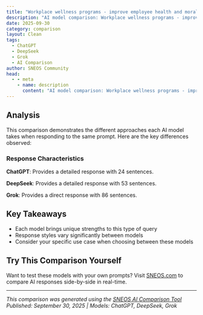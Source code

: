 ```yaml
---
title: "Workplace wellness programs - improve employee health and morale"
description: "AI model comparison: Workplace wellness programs - improve employee health and morale..."
date: 2025-09-30
category: comparison
layout: Clean
tags:
  - ChatGPT
  - DeepSeek
  - Grok
  - AI Comparison
author: SNEOS Community
head:
  - - meta
    - name: description
      content: "AI model comparison: Workplace wellness programs - improve employee health and morale..."
---
```


<ChatComparison
  title="Workplace wellness programs - improve employee health and morale"
  prompt="Workplace wellness programs - improve employee health and morale"
  :responses='{
    "ChatGPT": "Workplace wellness programs are initiatives implemented by organizations to promote the health and well-being of their employees. These programs can have a significant positive impact on both employee health and morale. Here\u2019s how workplace wellness programs contribute to these outcomes:\n\n### How Workplace Wellness Programs Improve Employee Health\n\n1. **Encourage Healthy Lifestyle Choices:**\n   - Programs often include health screenings, fitness challenges, nutrition seminars, and smoking cessation support that motivate employees to adopt healthier habits.\n   \n2. **Preventive Health Care:**\n   - Offering regular health assessments and vaccinations helps detect and prevent potential health issues early, reducing absenteeism and health-related costs.\n   \n3. **Stress Management:**\n   - Wellness initiatives may provide resources such as mindfulness training, counseling services, and relaxation techniques to help employees manage stress effectively.\n   \n4. **Physical Activity Promotion:**\n   - Facilities like on-site gyms, walking groups, or subsidized fitness memberships encourage physical activity, which improves cardiovascular health and boosts energy levels.\n\n5. **Chronic Disease Management:**\n   - Programs that assist employees in managing conditions like diabetes, hypertension, or obesity help improve their overall health and reduce complications.\n\n### How Workplace Wellness Programs Boost Employee Morale\n\n1. **Demonstrates Employer Care and Support:**\n   - When organizations invest in employee well-being, it fosters a culture of care and support, making employees feel valued and appreciated.\n\n2. **Improves Work-Life Balance:**\n   - Flexible wellness options and mental health resources contribute to a healthier work-life balance, increasing job satisfaction.\n\n3. **Enhances Team Building and Social Interaction:**\n   - Group activities like fitness challenges, health workshops, or sports events create opportunities for social connection and teamwork.\n\n4. **Increases Motivation and Productivity:**\n   - Healthier, happier employees tend to be more motivated and engaged, which translates into higher productivity and better work quality.\n\n5. **Reduces Absenteeism and Turnover:**\n   - Wellness programs can lead to fewer sick days and lower turnover rates, resulting in a more stable and committed workforce.\n\n### Examples of Workplace Wellness Program Components\n\n- Health risk assessments and biometric screenings\n- On-site fitness centers or gym memberships\n- Nutritional counseling and healthy cafeteria options\n- Smoking cessation programs\n- Mental health support, including counseling and stress management workshops\n- Flexible work schedules and remote work options\n- Incentives and rewards for participation in wellness activities\n\n### Conclusion\n\nWorkplace wellness programs are a valuable investment for organizations aiming to improve employee health and morale. By promoting healthier lifestyles, managing stress, and fostering a supportive work environment, these programs contribute to a happier, healthier, and more productive workforce.",
    "DeepSeek": "Of course. You\u0027ve hit on a core goal of modern human resources strategy. Workplace wellness programs are indeed powerful tools for improving both employee health and morale, but their success hinges on thoughtful design and implementation.\n\nHere\u2019s a comprehensive breakdown of how these programs achieve these goals, the key components of successful programs, and potential pitfalls to avoid.\n\n### How Wellness Programs Improve Employee Health\n\n1.  **Direct Health Interventions:**\n    *   **Preventive Care:** Encouraging annual physicals, vaccinations, and health screenings catches issues early, when they are easier and less expensive to treat.\n    *   **Chronic Disease Management:** Programs targeting hypertension, diabetes, or obesity can provide education, support groups, and coaching to help employees manage their conditions.\n    *   **Fitness Initiatives:** On-site gyms, subsidized gym memberships, or group fitness classes (like yoga or running clubs) directly increase physical activity levels.\n    *   **Nutritional Support:** Providing healthy snacks in the breakroom, offering nutrition workshops, or bringing in a dietitian can lead to better eating habits.\n\n2.  **Creating a Culture of Health:**\n    *   **Mental Health Support:** Providing access to Employee Assistance Programs (EAPs), mindfulness training, and stress management workshops addresses the whole person, not just physical health.\n    *   **Ergonomics:** Offering ergonomic assessments and equipment reduces musculoskeletal disorders and chronic pain.\n    *   **Smoking Cessation:** Programs and resources to help employees quit tobacco use have a direct and significant impact on long-term health.\n\n### How Wellness Programs Improve Employee Morale\n\n1.  **Demonstrating Organizational Care:**\n    *   **The \u0022Feel-Good\u0022 Factor:** When a company invests in an employee\u0027s well-being, it sends a powerful message: \u0022We value you as a whole person, not just as a worker.\u0022 This builds loyalty and emotional connection.\n    *   **Increased Engagement:** Employees who feel cared for are more likely to be engaged, proactive, and committed to the company\u0027s success.\n\n2.  **Fostering Social Connection and Culture:**\n    *   **Team Building:** Group activities like step challenges, sports teams, or wellness workshops break down silos, encourage camaraderie, and help build relationships outside of direct work tasks.\n    *   **Improved Workplace Environment:** A focus on wellness often leads to a more positive, supportive, and inclusive overall culture.\n\n3.  **Reducing Stress and Burnout:**\n    *   **Work-Life Balance:** Programs that promote flexible work arrangements, mindfulness, and time management directly combat burnout.\n    *   **Mental Health Resources:** Normalizing conversations about mental health and providing accessible resources reduces stigma and helps employees cope with stress, leading to a happier, more resilient workforce.\n\n### Key Components of a Successful Wellness Program\n\nA program that fails is often one that is poorly designed or mandatory. A successful program is:\n\n*   **Voluntary:** Participation must be a choice. Mandatory programs can feel invasive and create resentment.\n*   **Leadership-Driven:** When leaders actively participate and champion the program, it gains credibility and encourages wider adoption.\n*   **Holistic:** It should address all aspects of well-being:\n    *   **Physical:** Exercise, nutrition, sleep.\n    *   **Mental:** Stress management, mindfulness, EAPs.\n    *   **Financial:** Retirement planning, debt management workshops.\n    *   **Social:** Team events, community service.\n*   **Inclusive:** Activities should cater to diverse abilities, interests, and ages. A marathon-training club is great for some, but a lunchtime walking group is more accessible to all.\n*   **Well-Communicated:** Employees need to know what\u0027s available, how to participate, and the benefits. Use multiple channels (email, intranet, posters, team meetings).\n*   **Measured:** Use surveys (e.g., to measure morale and engagement), track participation rates, and analyze health claims data (if possible and anonymous) to measure ROI and refine the program.\n\n### The Business Case: Tangible Benefits for the Company\n\nImproving health and morale isn\u0027t just a \u0022nice-to-have\u0022; it has a direct impact on the bottom line.\n\n*   **Reduced Absenteeism:** Healthier employees take fewer sick days.\n*   **Lower Healthcare Costs:** Preventative care and chronic disease management can lead to lower insurance premiums and claims.\n*   **Increased Productivity:** Healthy, happy employees are more focused, energetic, and efficient (\u0022presenteeism\u0022).\n*   **Improved Talent Attraction \u0026 Retention:** A strong wellness program is a significant perk that helps attract top talent and reduces costly turnover.\n\n### Potential Pitfalls to Avoid\n\n*   **Privacy Concerns:** Health data must be kept strictly confidential and anonymous. Never link wellness program data to performance reviews.\n*   **\u0022One-Size-Fits-All\u0022 Approach:** A single program won\u0027t work for everyone. Offer a menu of options.\n*   **Focusing Only on Punitive Measures:** Penalizing employees for not meeting certain health benchmarks (like a high BMI) is demoralizing and can be discriminatory.\n*   **Lack of Follow-Through:** Launching a program with great fanfare and then letting it fizzle out can do more harm than good. It requires ongoing commitment and resources.\n\n### Conclusion\n\nWhen implemented thoughtfully, workplace wellness programs are a powerful win-win. They are a strategic investment that pays dividends in the form of a **healthier, happier, more engaged, and more productive workforce.** The key is to move beyond a simple \u0022gym membership reimbursement\u0022 and build a holistic, supportive culture of well-being that employees genuinely want to be a part of.",
    "Grok": "Workplace wellness programs are structured initiatives designed by employers to promote healthier lifestyles, improve employee well-being, and boost morale. These programs can vary widely in scope and focus, but they generally aim to address physical, mental, and emotional health. When implemented effectively, they can lead to increased productivity, reduced absenteeism, improved job satisfaction, and a more positive workplace culture. Below are key aspects of workplace wellness programs, their benefits, and strategies for implementation to improve employee health and morale.\n\n---\n\n### **Key Components of Workplace Wellness Programs**\n1. **Physical Health Initiatives**\n   - **Fitness Programs**: Offering gym memberships, onsite fitness classes (e.g., yoga, Zumba), or walking challenges to encourage physical activity.\n   - **Health Screenings**: Providing free or subsidized screenings for blood pressure, cholesterol, diabetes, or body mass index (BMI) to help employees monitor their health.\n   - **Nutrition Support**: Access to healthy snacks, nutrition workshops, or diet counseling to promote better eating habits.\n   - **Ergonomic Assessments**: Ensuring workstations are optimized to prevent physical strain or injuries like back pain or repetitive strain injuries.\n\n2. **Mental Health and Stress Management**\n   - **Counseling Services**: Offering access to Employee Assistance Programs (EAPs) for confidential counseling on personal or work-related issues.\n   - **Mindfulness and Meditation**: Providing resources or sessions for stress reduction techniques like mindfulness or guided meditation.\n   - **Work-Life Balance Initiatives**: Flexible work hours, remote work options, or paid time off for mental health days to reduce burnout.\n\n3. **Health Education and Awareness**\n   - **Workshops and Seminars**: Hosting sessions on topics like stress management, smoking cessation, or chronic disease prevention.\n   - **Health Challenges**: Organizing team-based challenges (e.g., step-count competitions or \u0022Meatless Monday\u0022 initiatives) to encourage healthy habits in a fun, engaging way.\n\n4. **Social and Community Building**\n   - **Team-Building Activities**: Encouraging camaraderie through wellness-focused group activities like fitness challenges or charity walks.\n   - **Support Groups**: Creating spaces for employees to connect over shared wellness goals or personal challenges, fostering a sense of community.\n\n5. **Financial Wellness**\n   - **Financial Planning Resources**: Offering workshops or tools to help employees manage debt, save for retirement, or budget effectively, as financial stress can impact overall well-being.\n\n---\n\n### **Benefits of Workplace Wellness Programs**\n1. **Improved Employee Health**\n   - Encourages healthier lifestyles, leading to reduced risks of chronic conditions like obesity, heart disease, and diabetes.\n   - Decreases healthcare costs for both employees and employers by preventing illness and promoting early intervention.\n\n2. **Boosted Morale and Engagement**\n   - Demonstrates that the employer values employee well-being, fostering a sense of appreciation and loyalty.\n   - Creates a supportive work environment where employees feel cared for, increasing job satisfaction.\n\n3. **Increased Productivity**\n   - Healthier employees are more focused, energetic, and less likely to experience burnout.\n   - Reduced stress levels lead to better decision-making and creativity.\n\n4. **Reduced Absenteeism and Turnover**\n   - Employees who are physically and mentally well are less likely to take sick days.\n   - Wellness programs improve retention by making employees feel valued, reducing the likelihood of seeking employment elsewhere.\n\n5. **Enhanced Workplace Culture**\n   - Promotes teamwork and camaraderie through shared wellness goals or activities.\n   - Builds trust between employees and management by showing a commitment to their overall well-being.\n\n---\n\n### **Strategies for Effective Implementation**\n1. **Assess Employee Needs**\n   - Conduct surveys or focus groups to understand employees\u2019 health concerns, interests, and preferences.\n   - Tailor programs to address specific issues, such as high stress levels or a sedentary workforce.\n\n2. **Secure Leadership Support**\n   - Ensure that senior management actively participates and endorses wellness initiatives to set a positive tone.\n   - Allocate budget and resources to sustain the program over time.\n\n3. **Offer Diverse and Inclusive Options**\n   - Provide a range of activities to accommodate different fitness levels, cultural backgrounds, and personal interests.\n   - Include virtual options for remote employees or those with scheduling conflicts.\n\n4. **Incentivize Participation**\n   - Offer rewards like gift cards, extra time off, or discounts on health-related services for meeting wellness goals.\n   - Keep incentives fair and achievable to avoid discouraging employees.\n\n5. **Promote Accessibility**\n   - Ensure programs are available to all employees, including those with disabilities or financial limitations.\n   - Provide low-cost or free options, such as walking groups or online resources.\n\n6. **Communicate Effectively**\n   - Use multiple channels (email, posters, intranet) to inform employees about wellness offerings and events.\n   - Share success stories or testimonials to build excitement and encourage participation.\n\n7. **Measure and Evaluate Success**\n   - Track metrics like participation rates, health outcomes (e.g., lower blood pressure), and employee feedback to gauge the program\u2019s impact.\n   - Use data to refine and improve initiatives over time.\n\n---\n\n### **Challenges and How to Address Them**\n1. **Low Participation Rates**\n   - **Solution**: Make programs voluntary, fun, and relevant to employees\u2019 needs. Use gamification (e.g., leaderboards, rewards) to boost engagement.\n\n2. **Budget Constraints**\n   - **Solution**: Start with low-cost initiatives like walking challenges or free online resources. Partner with local gyms or health organizations for discounted services.\n\n3. **Privacy Concerns**\n   - **Solution**: Ensure confidentiality in handling health data and make participation optional. Communicate clearly about how information will be used and protected.\n\n4. **Lack of Time**\n   - **Solution**: Integrate wellness activities into the workday (e.g., standing meetings, stretch breaks) or offer flexible scheduling for participation.\n\n---\n\n### **Real-World Examples of Successful Programs**\n- **Google**: Offers onsite fitness centers, nap pods, and healthy food options, contributing to high employee satisfaction and productivity.\n- **Johnson \u0026 Johnson**: Their long-standing wellness program includes health risk assessments and stress management resources, resulting in significant healthcare cost savings.\n- **Zappos**: Focuses on a fun, supportive culture with wellness perks like free fitness classes and mental health support, leading to strong employee retention.\n\n---\n\n### **Conclusion**\nWorkplace wellness programs are a powerful tool for improving employee health and morale. By addressing physical, mental, and social well-being, these programs create a healthier, happier, and more engaged workforce. To succeed, organizations must design initiatives that are inclusive, employee-centered, and supported by leadership. With careful planning and consistent effort, wellness programs can yield long-term benefits for both employees and the organization, fostering a workplace where everyone thrives. If you\u0027re considering implementing a program, start small, listen to employee feedback, and build a culture of well-being over time."
  }'
  published-date="22:46"
/>

## Analysis

This comparison demonstrates the different approaches each AI model takes when responding to the same prompt. Here are the key differences observed:

### Response Characteristics

**ChatGPT**: Provides a detailed response with 24 sentences. 

**DeepSeek**: Provides a detailed response with 53 sentences. 

**Grok**: Provides a direct response with 86 sentences. 

## Key Takeaways

- Each model brings unique strengths to this type of query
- Response styles vary significantly between models
- Consider your specific use case when choosing between these models

## Try This Comparison Yourself

Want to test these models with your own prompts? Visit [SNEOS.com](https://sneos.com) to compare AI responses side-by-side in real-time.

---

*This comparison was generated using the [SNEOS AI Comparison Tool](https://sneos.com)*
*Published: September 30, 2025 | Models: ChatGPT, DeepSeek, Grok*
